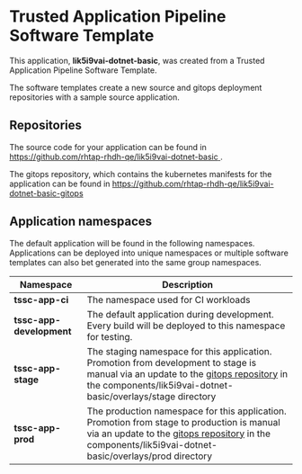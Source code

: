 # Trusted Application Pipeline Software Template

This application, **lik5i9vai-dotnet-basic**, was created from a Trusted Application Pipeline Software Template.

The software templates create a new source and gitops deployment repositories with a sample source application. 

## Repositories

The source code for your application can be found in [https://github.com/rhtap-rhdh-qe/lik5i9vai-dotnet-basic ](https://github.com/rhtap-rhdh-qe/lik5i9vai-dotnet-basic ).
 
The gitops repository, which contains the kubernetes manifests for the application can be found in 
[https://github.com/rhtap-rhdh-qe/lik5i9vai-dotnet-basic-gitops ](https://github.com/rhtap-rhdh-qe/lik5i9vai-dotnet-basic-gitops ) 

## Application namespaces 

The default application will be found in the following namespaces. Applications can be deployed into unique namespaces or multiple software templates can also bet generated into the same group namespaces.  

|  Namespace   |  Description   |  
| -------- | -------- |
| **tssc-app-ci** | The namespace used for CI workloads |
| **tssc-app-development** | The default application during development. Every build will be deployed to this namespace for testing. |
| **tssc-app-stage** | The staging namespace for this application. Promotion from development to stage is manual via an update to the [gitops repository](https://github.com/rhtap-rhdh-qe/lik5i9vai-dotnet-basic-gitops ) in the components/lik5i9vai-dotnet-basic/overlays/stage directory |
| **tssc-app-prod** | The production namespace for this application. Promotion from stage to production is manual via an update to the [gitops repository](https://github.com/rhtap-rhdh-qe/lik5i9vai-dotnet-basic-gitops ) in the components/lik5i9vai-dotnet-basic/overlays/prod directory |